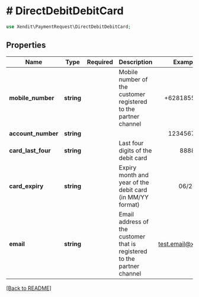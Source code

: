 # # DirectDebitDebitCard


```php
use Xendit\PaymentRequest\DirectDebitDebitCard;
```

## Properties

| Name | Type | Required | Description | Examples |
|------------|:-------------:|:-------------:|-------------|:-------------:|
| **mobile_number** | **string** |  | Mobile number of the customer registered to the partner channel | +62818555988 |
| **account_number** | **string** |  |  | 1234567890 |
| **card_last_four** | **string** |  | Last four digits of the debit card | 8888 |
| **card_expiry** | **string** |  | Expiry month and year of the debit card (in MM/YY format) | 06/24 |
| **email** | **string** |  | Email address of the customer that is registered to the partner channel | test.email@xendit.co |


[[Back to README]](../../README.md)
